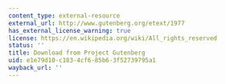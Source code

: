 ```yaml
---
content_type: external-resource
external_url: http://www.gutenberg.org/etext/1977
has_external_license_warning: true
license: https://en.wikipedia.org/wiki/All_rights_reserved
status: ''
title: Download from Project Gutenberg
uid: e1e79d10-c183-4cf6-85b6-3f52739795a1
wayback_url: ''
---
```

